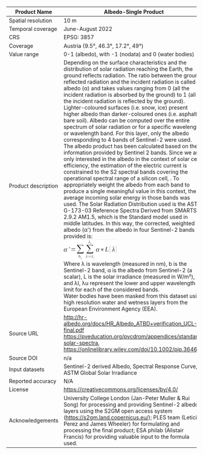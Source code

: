 |Product Name| Albedo-Single Product |
| --- | --- |
| Spatial resolution | 10 m |
| Temporal coverage | June-August 2022 |
| CRS | EPSG: 3857 |
| Coverage | Austria (9.5°, 46.3°, 17.2°, 49°) |
| Value range | 0-1 (albedo), with -1 (nodata) and 0 (water bodies) |
| Product description | Depending on the surface characteristics and the distribution of solar radiation reaching the Earth, the ground reflects radiation. The ratio between the ground reflected radiation and the incident radiation is called albedo (α) and takes values ranging from 0 (all the incident radiation is absorbed by the ground) to 1 (all the incident radiation is reflected by the ground). Lighter-coloured surfaces (i.e. snow, ice) present higher albedo than darker-coloured ones (i.e. asphalt, bare soil). Albedo can be computed over the entire spectrum of solar radiation or for a specific wavelength or wavelength band. For this layer, only the albedo corresponding to 4 bands of Sentinel-2 were used. <br/>The albedo product has been calculated based on the information provided by Sentinel 2 bands. Since we are only interested in the albedo in the context of solar cell efficiency, the estimation of the electric current is constrained to the S2 spectral bands covering the operational spectral range of a silicon cell, . To appropriately weight the albedo from each band to produce a single meaningful value in this context, the average incoming solar energy in those bands was used. The Solar Radiation Distribution used is the ASTM G-173-03 Reference Spectra Derived from SMARTS v. 2.9.2 AM1.5, which is the Standard model used in middle latitudes. In this way, the corrected, weighted albedo (α') from the albedo in four Sentinel-2 bands provided is:<br/>![](https://raw.githubusercontent.com/eurodatacube/eodash-assets/main/collections/gtif-datainfo/albedo_single_formula1.png)<br/> Where λ is wavelength (measured in nm), b is the Sentinel-2 band, α is the albedo from Sentinel-2 (a scalar), L is the solar irradiance (measured in W/m²), and λl, λu represent the lower and upper wavelength limit for each of the considered bands.<br/>Water bodies have been masked from this dataset using high resolution water and wetness layers from the European Environment Agency (EEA).|
| Source URL | http://hr-albedo.org/docs/HR_Albedo_ATBD+verification_UCL-final.pdf https://pveducation.org/pvcdrom/appendices/standard-solar-spectra, https://onlinelibrary.wiley.com/doi/10.1002/pip.3646 |
| Source DOI | n/a |
| Input datasets |Sentinel-2 derived Albedo, Spectral Response Curve, ASTM Global Solar Irradiance |
| Reported accuracy | N/A |
| License | https://creativecommons.org/licenses/by/4.0/ |
| Acknowledgements | University College London (Jan-Peter Muller & Rui Song) for processing and providing Sentinel-2 albedo layers using the S2GM open access system (https://s2gm.land.copernicus.eu/); PLES team (Leticia Perez and James Wheeler) for formulating and processing the final product; ESA philab (Alistair Francis) for providing valuable input to the formula used.|
